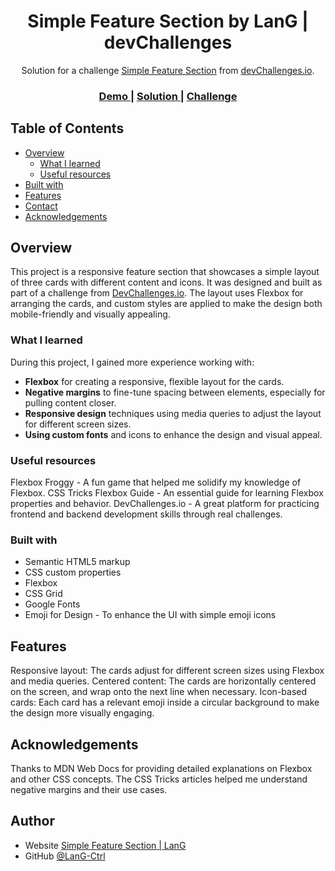 <h1 align="center">Simple Feature Section by LanG | devChallenges</h1>

<div align="center">
   Solution for a challenge <a href="https://devchallenges.io/challenge/simple-feature-section-challenge" target="_blank">Simple Feature Section</a> from <a href="http://devchallenges.io" target="_blank">devChallenges.io</a>.
</div>

<div align="center">
  <h3>
    <a href="https://lang-ctrl.github.io/devchallenges_simple-feature-section/">
      Demo
    </a>
    <span> | </span>
    <a href="https://github.com/LanG-Ctrl/devchallenges_simple-feature-section">
      Solution
    </a>
    <span> | </span>
    <a href="https://devchallenges.io/challenge/simple-feature-section-challenge">
      Challenge
    </a>
  </h3>
</div>

<!-- TABLE OF CONTENTS -->

## Table of Contents

- [Overview](#overview)
  - [What I learned](#what-i-learned)
  - [Useful resources](#useful-resources)
- [Built with](#built-with)
- [Features](#features)
- [Contact](#contact)
- [Acknowledgements](#acknowledgements)

<!-- OVERVIEW -->

## Overview

This project is a responsive feature section that showcases a simple layout of three cards with different content and icons. It was designed and built as part of a challenge from [DevChallenges.io](http://devchallenges.io). The layout uses Flexbox for arranging the cards, and custom styles are applied to make the design both mobile-friendly and visually appealing.

### What I learned

During this project, I gained more experience working with:
- **Flexbox** for creating a responsive, flexible layout for the cards.
- **Negative margins** to fine-tune spacing between elements, especially for pulling content closer.
- **Responsive design** techniques using media queries to adjust the layout for different screen sizes.
- **Using custom fonts** and icons to enhance the design and visual appeal.

### Useful resources

Flexbox Froggy - A fun game that helped me solidify my knowledge of Flexbox.
CSS Tricks Flexbox Guide - An essential guide for learning Flexbox properties and behavior.
DevChallenges.io - A great platform for practicing frontend and backend development skills through real challenges.

### Built with

- Semantic HTML5 markup
- CSS custom properties
- Flexbox
- CSS Grid
- Google Fonts
- Emoji for Design - To enhance the UI with simple emoji icons

## Features

Responsive layout: The cards adjust for different screen sizes using Flexbox and media queries.
Centered content: The cards are horizontally centered on the screen, and wrap onto the next line when necessary.
Icon-based cards: Each card has a relevant emoji inside a circular background to make the design more visually engaging.


## Acknowledgements

Thanks to MDN Web Docs for providing detailed explanations on Flexbox and other CSS concepts.
The CSS Tricks articles helped me understand negative margins and their use cases.

## Author

- Website [Simple Feature Section | LanG](https://lang-ctrl.github.io/devchallenges_simple-feature-section/)
- GitHub [@LanG-Ctrl](https://github.com/LanG-Ctrl)